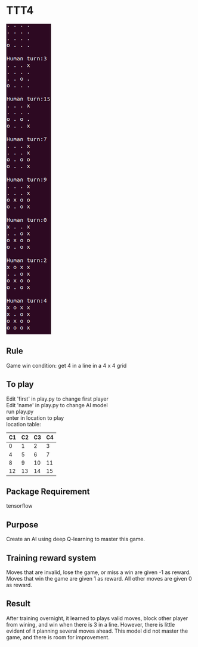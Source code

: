 # TTT4
![output_img](images/example.png)

Rule
------
Game win condition: get 4 in a line in a 4 x 4 grid

To play
------
Edit 'first' in play.py to change first player\
Edit 'name' in play.py to change AI model\
run play.py\
enter in location to play\
location table:

| C1 | C2 | C3 | C4 |
|---|---|---|---|
|0|1|2|3|
|4|5|6|7|
|8|9|10|11|
|12|13|14|15|

Package Requirement
------
tensorflow

Purpose
------
Create an AI using deep Q-learning to master this game.

Training reward system
------
Moves that are invalid, lose the game, or miss a win are given -1 as reward. Moves that win the game are given 1 as reward. All other moves are given 0 as reward.

Result
------
After training overnight, it learned to plays valid moves, block other player from wining, and win when there is 3 in a line. However, there is little evident of it planning several moves ahead. This model did not master the game, and there is room for improvement.
